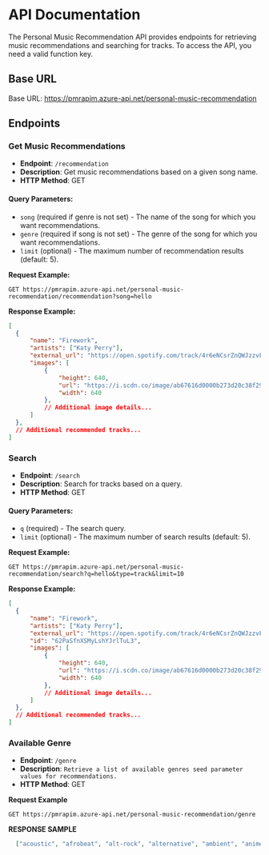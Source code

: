 # API Documentation

The Personal Music Recommendation API provides endpoints for retrieving music recommendations and searching for tracks. To access the API, you need a valid function key.

## Base URL

Base URL: https://pmrapim.azure-api.net/personal-music-recommendation

## Endpoints

### Get Music Recommendations

- **Endpoint**: `/recommendation`
- **Description**: Get music recommendations based on a given song name.
- **HTTP Method**: GET

#### Query Parameters:

- `song` (required if genre is not set) - The name of the song for which you want recommendations.
- `genre` (required if song is not set) - The genre of the song for which you want recommendations.
- `limit` (optional) - The maximum number of recommendation results (default: 5).
  

**Request Example:**

```http
GET https://pmrapim.azure-api.net/personal-music-recommendation/recommendation?song=hello
```
**Response Example:**

```json
[
  {
      "name": "Firework",
      "artists": ["Katy Perry"],
      "external_url": "https://open.spotify.com/track/4r6eNCsrZnQWJzzvFh4nlg",
      "images": [
          {
              "height": 640,
              "url": "https://i.scdn.co/image/ab67616d0000b273d20c38f295039520d688a888",
              "width": 640
          },
          // Additional image details...
      ]
  },
  // Additional recommended tracks...
]
```
### Search

- **Endpoint**: `/search`
- **Description**: Search for tracks based on a query.
- **HTTP Method**: GET

#### Query Parameters:

- `q` (required) - The search query.
- `limit` (optional) - The maximum number of search results (default: 5).

**Request Example:**

```http
GET https://pmrapim.azure-api.net/personal-music-recommendation/search?q=hello&type=track&limit=10
```
**Response Example:**

```json
[
  {
      "name": "Firework",
      "artists": ["Katy Perry"],
      "external_url": "https://open.spotify.com/track/4r6eNCsrZnQWJzzvFh4nlg",
      "id": "62PaSfnXSMyLshYJrlTuL3",
      "images": [
          {
              "height": 640,
              "url": "https://i.scdn.co/image/ab67616d0000b273d20c38f295039520d688a888",
              "width": 640
          },
          // Additional image details...
      ]
  },
  // Additional recommended tracks...
]
```
### Available Genre
- **Endpoint**: `/genre`
- **Description**: `Retrieve a list of available genres seed parameter values for recommendations.`
- **HTTP Method**: GET


**Request Example**

```http
GET https://pmrapim.azure-api.net/personal-music-recommendation/genre
```

**RESPONSE SAMPLE**

```json
  ["acoustic", "afrobeat", "alt-rock", "alternative", "ambient", "anime", "black-metal", "bluegrass", "blues", "bossanova", "brazil", "breakbeat", "british", "cantopop", "chicago-house", "children", "chill", "classical", "club", "comedy", "country", "dance", "dancehall", "death-metal", "deep-house", "detroit-techno", "disco", "disney", "drum-and-bass", "dub", "dubstep", "edm", "electro", "electronic", "emo", "folk", "forro", "french", "funk", "garage", "german", "gospel", "goth", "grindcore", "groove", "grunge", "guitar", "happy", "hard-rock", "hardcore", "hardstyle", "heavy-metal", "hip-hop", "holidays", "honky-tonk", "house", "idm", "indian", "indie", "indie-pop", "industrial", "iranian", "j-dance", "j-idol", "j-pop", "j-rock", "jazz", "k-pop", "kids", "latin", "latino", "malay", "mandopop", "metal", "metal-misc", "metalcore", "minimal-techno", "movies", "mpb", "new-age", "new-release", "opera", "pagode", "party", "philippines-opm", "piano", "pop", "pop-film", "post-dubstep", "power-pop", "progressive-house", "psych-rock", "punk", "punk-rock", "r-n-b", "rainy-day", "reggae", "reggaeton", "road-trip", "rock", "rock-n-roll", "rockabilly", "romance", "sad", "salsa", "samba", "sertanejo", "show-tunes", "singer-songwriter", "ska", "sleep", "songwriter", "soul", "soundtracks", "spanish", "study", "summer", "swedish", "synth-pop", "tango", "techno", "trance", "trip-hop", "turkish", "work-out", "world-music"]
```
